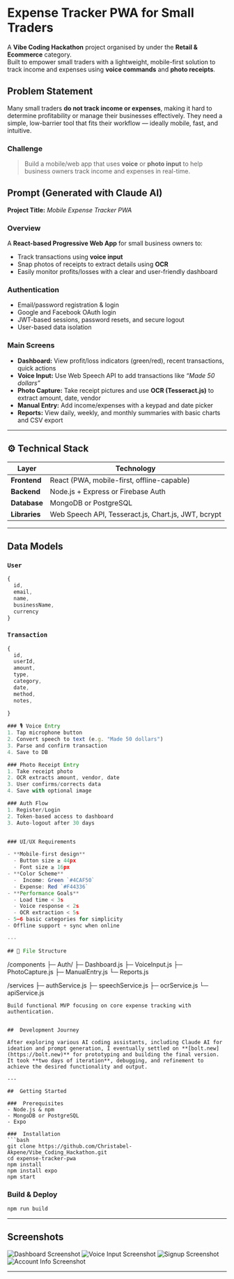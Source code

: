 # Expense Tracker PWA for Small Traders

A **Vibe Coding Hackathon** project organised by under the **Retail & Ecommerce** category.  
Built to empower small traders with a lightweight, mobile-first solution to track income and expenses using **voice commands** and **photo receipts**.


## Problem Statement

Many small traders **do not track income or expenses**, making it hard to determine profitability or manage their businesses effectively. They need a simple, low-barrier tool that fits their workflow — ideally mobile, fast, and intuitive.

###  Challenge
> Build a mobile/web app that uses **voice** or **photo input** to help business owners track income and expenses in real-time.


##  Prompt (Generated with Claude AI)

**Project Title:** _Mobile Expense Tracker PWA_

###  Overview
A **React-based Progressive Web App** for small business owners to:
- Track transactions using **voice input**
- Snap photos of receipts to extract details using **OCR**
- Easily monitor profits/losses with a clear and user-friendly dashboard

### Authentication
- Email/password registration & login
- Google and Facebook OAuth login
- JWT-based sessions, password resets, and secure logout
- User-based data isolation

### Main Screens
- **Dashboard:** View profit/loss indicators (green/red), recent transactions, quick actions
- **Voice Input:** Use Web Speech API to add transactions like _“Made 50 dollars”_
- **Photo Capture:** Take receipt pictures and use **OCR (Tesseract.js)** to extract amount, date, vendor
- **Manual Entry:** Add income/expenses with a keypad and date picker
- **Reports:** View daily, weekly, and monthly summaries with basic charts and CSV export

---

## ⚙️ Technical Stack

| Layer        | Technology                        |
|--------------|------------------------------------|
| **Frontend** | React (PWA, mobile-first, offline-capable) |
| **Backend**  | Node.js + Express or Firebase Auth |
| **Database** | MongoDB or PostgreSQL              |
| **Libraries**| Web Speech API, Tesseract.js, Chart.js, JWT, bcrypt |

---

## Data Models

### `User`
```js
{
  id,
  email,
  name,
  businessName,
  currency
}
```

### `Transaction`
```js
{
  id,
  userId,
  amount,
  type,         
  category,
  date,
  method,
  notes,
  
}

### 🎙️ Voice Entry
1. Tap microphone button
2. Convert speech to text (e.g. "Made 50 dollars")
3. Parse and confirm transaction
4. Save to DB

### Photo Receipt Entry
1. Take receipt photo
2. OCR extracts amount, vendor, date
3. User confirms/corrects data
4. Save with optional image

### Auth Flow
1. Register/Login
2. Token-based access to dashboard
3. Auto-logout after 30 days


### UI/UX Requirements

- **Mobile-first design**
  - Button size ≥ 44px
  - Font size ≥ 16px
- **Color Scheme**
  -  Income: Green `#4CAF50`
  - Expense: Red `#F44336`
- **Performance Goals**
  - Load time < 3s
  - Voice response < 2s
  - OCR extraction < 5s
- 5–6 basic categories for simplicity
- Offline support + sync when online

---

## 📁 File Structure

```
/components
  ├─ Auth/
  ├─ Dashboard.js
  ├─ VoiceInput.js
  ├─ PhotoCapture.js
  ├─ ManualEntry.js
  └─ Reports.js

/services
  ├─ authService.js
  ├─ speechService.js
  ├─ ocrService.js
  └─ apiService.js
```
Build functional MVP focusing on core expense tracking with authentication.


##  Development Journey

After exploring various AI coding assistants, including Claude AI for ideation and prompt generation, I eventually settled on **[bolt.new](https://bolt.new)** for prototyping and building the final version. It took **two days of iteration**, debugging, and refinement to achieve the desired functionality and output.

---

##  Getting Started

###  Prerequisites
- Node.js & npm
- MongoDB or PostgreSQL
- Expo

###  Installation
```bash
git clone https://github.com/Christabel-Akpene/Vibe_Coding_Hackathon.git
cd expense-tracker-pwa
npm install
npm install expo
npm start
```

###  Build & Deploy
```bash
npm run build
```

---

##  Screenshots

![Dashboard Screenshot](assets/images/dashboard.png)
![Voice Input Screenshot](assets/images/speech.png)
![Signup Screenshot](assets/images/signup.png)
![Account Info Screenshot](assets/images/account_info.png)


---





